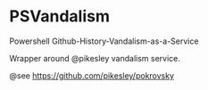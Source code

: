 # PSVandalism
Powershell Github-History-Vandalism-as-a-Service

Wrapper around @pikesley vandalism service.

@see https://github.com/pikesley/pokrovsky
